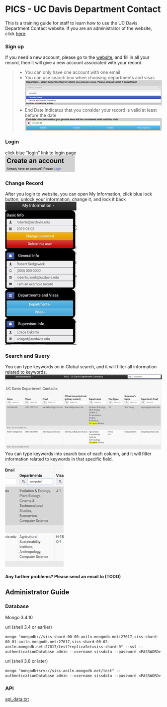 # PICS - UC Davis Department Contact
This is a training guide for staff to learn how to use the UC Davis Department Contact website. If you are an administrator of the website, click [here](https://github.com/TrentaIcedCoffee/PICS#administrator-guide).

### Sign up
If you need a new account, please go to the [website](TODO), and fill in all your record, then it will give a new account associated with your record.

> - You can only have one account with one email
> - You can use search box when choosing departments and visas
> ![search_box](https://github.com/TrentaIcedCoffee/PICS/blob/master/readme_resource/search_box.JPG)
> - End Date indicates that you consider your record is valid at least before the date
> ![end_date](https://github.com/TrentaIcedCoffee/PICS/blob/master/readme_resource/end_date.JPG)  

### Login
click blue "login" link to login page    
![login](https://github.com/TrentaIcedCoffee/PICS/blob/master/readme_resource/login.JPG)

### Change Record
After you login to website, you can open My Information, click blue lock button, unlock your information, change it, and lock it back    
![change](https://github.com/TrentaIcedCoffee/PICS/blob/master/readme_resource/change.JPG)

### Search and Query
You can type keywords on in Global search, and it will filter all information related to keywords.    
![search](https://github.com/TrentaIcedCoffee/PICS/blob/master/readme_resource/search.JPG)
You can type keywords into search box of each column, and it will filter information related to keywords in that specific field.    
![query](https://github.com/TrentaIcedCoffee/PICS/blob/master/readme_resource/query.JPG)

#### Any further problems? Please send an email to (TODO)

## Administrator Guide

### Database
Mongo 3.4.10    


url (shell 3.4 or earlier)    

    mongo "mongodb://siss-shard-00-00-aoiln.mongodb.net:27017,siss-shard-00-01-aoiln.mongodb.net:27017,siss-shard-00-02-aoiln.mongodb.net:27017/test?replicaSet=siss-shard-0" --ssl --authenticationDatabase admin --username sissdata --password <PASSWORD>

url (shell 3.6 or later)

    mongo "mongodb+srv://siss-aoiln.mongodb.net/test" --authenticationDatabase admin --username sissdata --password <PASSWORD>

### API
[api_data.txt](https://raw.githubusercontent.com/TrentaIcedCoffee/PICS/master/api_data.json)
